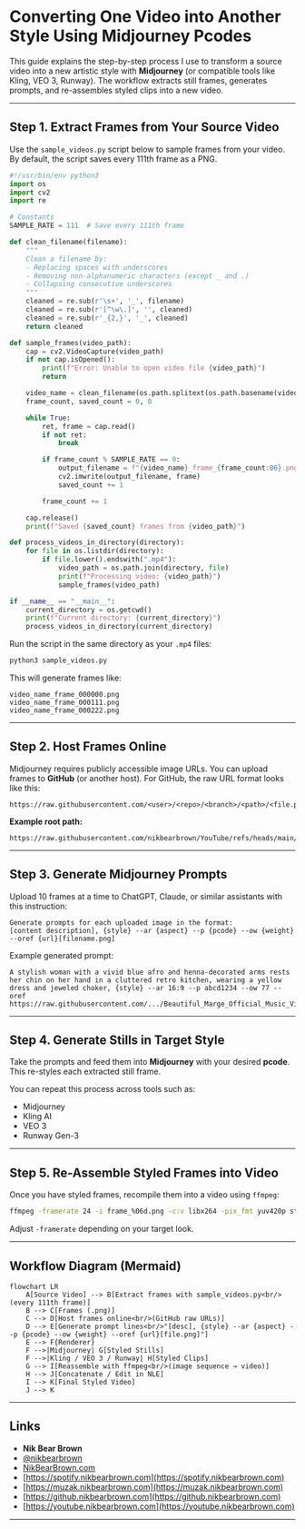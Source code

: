 # Converting One Video into Another Style Using Midjourney Pcodes

This guide explains the step-by-step process I use to transform a source video into a new artistic style with **Midjourney** (or compatible tools like Kling, VEO 3, Runway). The workflow extracts still frames, generates prompts, and re-assembles styled clips into a new video.

---

## Step 1. Extract Frames from Your Source Video

Use the `sample_videos.py` script below to sample frames from your video. By default, the script saves every 111th frame as a PNG.

```python
#!/usr/bin/env python3
import os
import cv2
import re

# Constants
SAMPLE_RATE = 111  # Save every 111th frame

def clean_filename(filename):
    """
    Clean a filename by:
    - Replacing spaces with underscores
    - Removing non-alphanumeric characters (except _ and .)
    - Collapsing consecutive underscores
    """
    cleaned = re.sub(r'\s+', '_', filename)
    cleaned = re.sub(r'[^\w\.]', '', cleaned)
    cleaned = re.sub(r'_{2,}', '_', cleaned)
    return cleaned

def sample_frames(video_path):
    cap = cv2.VideoCapture(video_path)
    if not cap.isOpened():
        print(f"Error: Unable to open video file {video_path}")
        return

    video_name = clean_filename(os.path.splitext(os.path.basename(video_path))[0])
    frame_count, saved_count = 0, 0

    while True:
        ret, frame = cap.read()
        if not ret:
            break

        if frame_count % SAMPLE_RATE == 0:
            output_filename = f"{video_name}_frame_{frame_count:06}.png"
            cv2.imwrite(output_filename, frame)
            saved_count += 1

        frame_count += 1

    cap.release()
    print(f"Saved {saved_count} frames from {video_path}")

def process_videos_in_directory(directory):
    for file in os.listdir(directory):
        if file.lower().endswith(".mp4"):
            video_path = os.path.join(directory, file)
            print(f"Processing video: {video_path}")
            sample_frames(video_path)

if __name__ == "__main__":
    current_directory = os.getcwd()
    print(f"Current directory: {current_directory}")
    process_videos_in_directory(current_directory)
```

Run the script in the same directory as your `.mp4` files:

```bash
python3 sample_videos.py
```

This will generate frames like:

```
video_name_frame_000000.png
video_name_frame_000111.png
video_name_frame_000222.png
```

---

## Step 2. Host Frames Online

Midjourney requires publicly accessible image URLs.
You can upload frames to **GitHub** (or another host). For GitHub, the raw URL format looks like this:

```
https://raw.githubusercontent.com/<user>/<repo>/<branch>/<path>/<file.png>
```

**Example root path:**

```
https://raw.githubusercontent.com/nikbearbrown/YouTube/refs/heads/main/Art/Fuzzy_Wuzzy/
```

---

## Step 3. Generate Midjourney Prompts

Upload 10 frames at a time to ChatGPT, Claude, or similar assistants with this instruction:

```
Generate prompts for each uploaded image in the format: 
[content description], {style} --ar {aspect} --p {pcode} --ow {weight} --oref {url}[filename.png]
```

Example generated prompt:

```
A stylish woman with a vivid blue afro and henna-decorated arms rests her chin on her hand in a cluttered retro kitchen, wearing a yellow dress and jeweled choker, {style} --ar 16:9 --p abcd1234 --ow 77 --oref https://raw.githubusercontent.com/.../Beautiful_Marge_Official_Music_Video_frame_003663.png
```

---

## Step 4. Generate Stills in Target Style

Take the prompts and feed them into **Midjourney** with your desired **pcode**. This re-styles each extracted still frame.

You can repeat this process across tools such as:

* Midjourney
* Kling AI
* VEO 3
* Runway Gen-3

---

## Step 5. Re-Assemble Styled Frames into Video

Once you have styled frames, recompile them into a video using `ffmpeg`:

```bash
ffmpeg -framerate 24 -i frame_%06d.png -c:v libx264 -pix_fmt yuv420p styled_video.mp4
```

Adjust `-framerate` depending on your target look.

---

## Workflow Diagram (Mermaid)

```
flowchart LR
    A[Source Video] --> B[Extract frames with sample_videos.py<br/>(every 111th frame)]
    B --> C[Frames (.png)]
    C --> D[Host frames online<br/>(GitHub raw URLs)]
    D --> E[Generate prompt lines<br/>"[desc], {style} --ar {aspect} --p {pcode} --ow {weight} --oref {url}[file.png]"]
    E --> F{Renderer}
    F -->|Midjourney| G[Styled Stills]
    F -->|Kling / VEO 3 / Runway| H[Styled Clips]
    G --> I[Reassemble with ffmpeg<br/>(image sequence → video)]
    H --> J[Concatenate / Edit in NLE]
    I --> K[Final Styled Video]
    J --> K
```

---

## Links

* **Nik Bear Brown**
* [@nikbearbrown](https://github.com/nikbearbrown)
* [NikBearBrown.com](https://www.nikbearbrown.com/)
* [https://spotify.nikbearbrown.com](https://spotify.nikbearbrown.com)
* [https://muzak.nikbearbrown.com](https://muzak.nikbearbrown.com)
* [https://github.nikbearbrown.com](https://github.nikbearbrown.com)
* [https://youtube.nikbearbrown.com](https://youtube.nikbearbrown.com)

---
